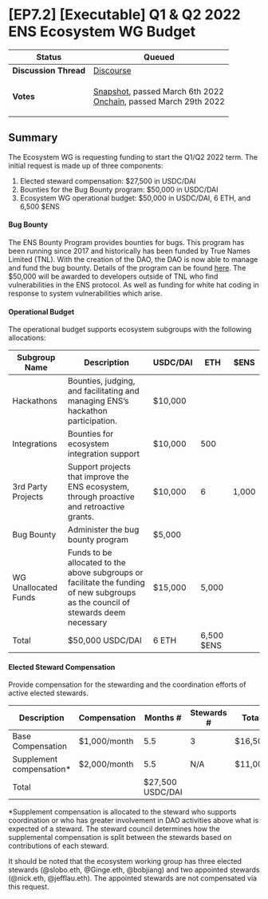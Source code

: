 # \[EP7.2] \[Executable] Q1 & Q2 2022 ENS Ecosystem WG Budget

| **Status**            | Queued                                                                                                                                                                                                                                                                                                                                                                                            |
| --------------------- | ------------------------------------------------------------------------------------------------------------------------------------------------------------------------------------------------------------------------------------------------------------------------------------------------------------------------------------------------------------------------------------------------- |
| **Discussion Thread** | [Discourse](https://discuss.ens.domains/t/q1-q2-2022-ecosystem-working-group-budget-request/10195)                                                                                                                                                                                                                                                                                                |
| **Votes**             | <p><a href="https://snapshot.org/#/ens.eth/proposal/0x8b68ebc34b590488000bd5a73c7fe1e66e7d405ab26eda7c0c8191230363d4d0">Snapshot</a>, passed March 6th 2022<br><a href="https://www.withtally.com/governance/eip155:1:0x323A76393544d5ecca80cd6ef2A560C6a395b7E3/proposal/115615865324623814833258987703837575663427750121726187103053182962864855260310">Onchain</a>, passed March 29th 2022</p> |

## Summary

The Ecosystem WG is requesting funding to start the Q1/Q2 2022 term. The initial request is made up of three components:

1. Elected steward compensation: $27,500 in USDC/DAI
2. Bounties for the Bug Bounty program: $50,000 in USDC/DAI
3. Ecosystem WG operational budget: $50,000 in USDC/DAI, 6 ETH, and 6,500 $ENS

#### Bug Bounty

The ENS Bounty Program provides bounties for bugs. This program has been running since 2017 and historically has been funded by True Names Limited (TNL). With the creation of the DAO, the DAO is now able to manage and fund the bug bounty. Details of the program can be found [here](https://docs.ens.domains/bug-bounty-program). The $50,000 will be awarded to developers outside of TNL who find vulnerabilities in the ENS protocol. As well as funding for white hat coding in response to system vulnerabilities which arise.

#### Operational Budget

The operational budget supports ecosystem subgroups with the following allocations:

| Subgroup Name        | Description                                                                                                                       | USDC/DAI | ETH        | $ENS  |
| -------------------- | --------------------------------------------------------------------------------------------------------------------------------- | -------- | ---------- | ----- |
| Hackathons           | Bounties, judging, and facilitating and managing ENS’s hackathon participation.                                                   | $10,000  |            |       |
| Integrations         | Bounties for ecosystem integration support                                                                                        | $10,000  | 500        |       |
| 3rd Party Projects   | Support projects that improve the ENS ecosystem, through proactive and retroactive grants.                                        | $10,000  | 6          | 1,000 |
| Bug Bounty           | Administer the bug bounty program                                                                                                 | $5,000   |            |       |
| WG Unallocated Funds | Funds to be allocated to the above subgroups or facilitate the funding of new subgroups as the council of stewards deem necessary | $15,000  | 5,000      |       |
| Total                | $50,000 USDC/DAI                                                                                                                  | 6 ETH    | 6,500 $ENS |       |

#### Elected Steward Compensation

Provide compensation for the stewarding and the coordination efforts of active elected stewards.

| Description               | Compensation | Months #         | Stewards # | Total   |
| ------------------------- | ------------ | ---------------- | ---------- | ------- |
| Base Compensation         | $1,000/month | 5.5              | 3          | $16,500 |
| Supplement compensation\* | $2,000/month | 5.5              | N/A        | $11,000 |
| Total                     |              | $27,500 USDC/DAI |            |         |

\*Supplement compensation is allocated to the steward who supports coordination or who has greater involvement in DAO activities above what is expected of a steward. The steward council determines how the supplemental compensation is split between the stewards based on contributions of each steward.

It should be noted that the ecosystem working group has three elected stewards (@slobo.eth, @Ginge.eth, @bobjiang) and two appointed stewards (@nick.eth, @jefflau.eth). The appointed stewards are not compensated via this request.
